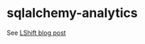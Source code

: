 # sqlalchemy-analytics

See [LShift blog post](http://www.lshift.net/blog/2016/08/23/analytics-with-sqlalchemy/)

